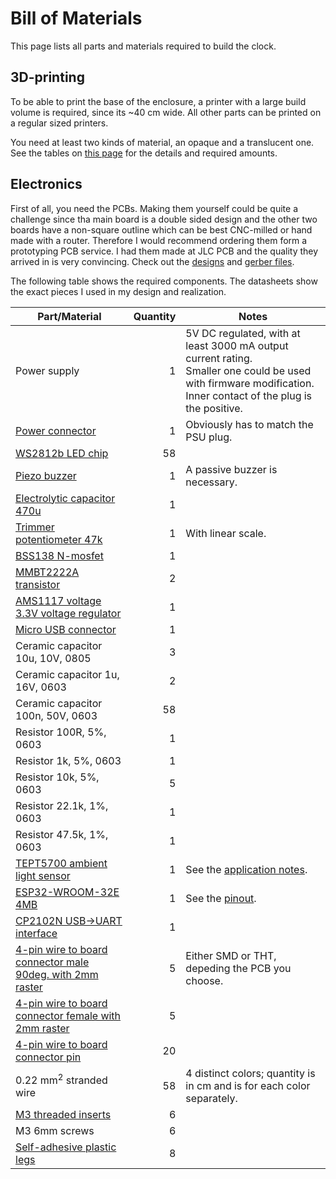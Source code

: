 # Bill of Materials

This page lists all parts and materials required to build the clock.

## 3D-printing

To be able to print the base of the enclosure, a printer with a large build volume is required, since its ~40 cm wide. All other parts can be printed on a regular sized printers.

You need at least two kinds of material, an opaque and a translucent one. See the tables on [this page](models/3d-print/readme.md) for the details and required amounts.

## Electronics

First of all, you need the PCBs. Making them yourself could be quite a challenge since tha main board is a double sided design and the other two boards have a non-square outline which can be best CNC-milled or hand made with a router. Therefore I would recommend ordering them form a prototyping PCB service. I had them made at JLC PCB and the quality they arrived in is very convincing. Check out the [designs](sch-pcb/readme.md) and [gerber files](gerber/readme.md).

The following table shows the required components. The datasheets show the exact pieces I used in my design and realization.

| Part/Material | Quantity | Notes |
|---------------|---------:|-------|
| Power supply | 1 | 5V DC regulated, with at least 3000 mA output current rating.<br>Smaller one could be used with firmware modification. Inner contact of the plug is the positive. |
| [Power connector](datasheets/pc-gk2.1.pdf) | 1 | Obviously has to match the PSU plug. |
| [WS2812b LED chip](datasheets/ws2812b.pdf) | 58 | |
| [Piezo buzzer](datasheets/sfn-12055pa6.5_en_10040569.pdf) | 1 | A passive buzzer is necessary. |
| [Electrolytic capacitor 470u](datasheets/sc-caps.pdf) | 1 | |
| [Trimmer potentiometer 47k](datasheets/ca6v-smd47k_en_10032410.pdf) | 1 | With linear scale. |
| [BSS138 N-mosfet](datasheets/bss138_en_10021022.pdf) | 1 | |
| [MMBT2222A transistor](datasheets/mmbt2222a_en_10039962.pdf) | 2 | |
| [AMS1117 voltage 3.3V voltage regulator](datasheets/ams1117.pdf) | 1 | |
| [Micro USB connector](datasheets/10118193-0001lf_en_10038704.pdf) | 1 | |
| Ceramic capacitor 10u, 10V, 0805 | 3 | |
| Ceramic capacitor 1u, 16V, 0603 | 2 | |
| Ceramic capacitor 100n, 50V, 0603 | 58 | |
| Resistor 100R, 5%, 0603 | 1 | |
| Resistor 1k, 5%, 0603 | 1 | |
| Resistor 10k, 5%, 0603 | 5 | |
| Resistor 22.1k, 1%, 0603 | 1 | |
| Resistor 47.5k, 1%, 0603 | 1 | |
| [TEPT5700 ambient light sensor](datasheets/tept5700.pdf) | 1 | See the [application notes](datasheets/appnote-tept5700.pdf). |
| [ESP32-WROOM-32E 4MB](datasheets/esp32-wroom-32e_esp32-wroom-32ue_datasheet_en.pdf) | 1 | See the [pinout](datasheets/esp32-pinout-chip-esp-wroom-32.png). |
| [CP2102N USB->UART interface](datasheets/cp2102n-datasheet.pdf) | 1 | |
| [4-pin wire to board connector male 90deg. with 2mm raster](datasheets/nxw-04k_en_10034352.gif) | 5 | Either SMD or THT, depeding the PCB you choose. |
| [4-pin wire to board connector female with 2mm raster](datasheets/nxg-04_en_10031380.pdf) | 5 | |
| [4-pin wire to board connector pin](datasheets/nxg-t_en_10030915.pdf) | 20 | |
| 0.22 mm<sup>2</sup> stranded wire | 58 | 4 distinct colors; quantity is in cm and is for each color separately. |
| [M3 threaded inserts](https://www.cnckitchen.com/shop#!/Gewindeeinsatz-threaded-insert-M3-Standard-100-Stk-pcs/p/431146823/category=0) | 6 | |
| M3 6mm screws | 6 | |
| [Self-adhesive plastic legs](datasheets/elastikpuffer.pdf) | 8 | |